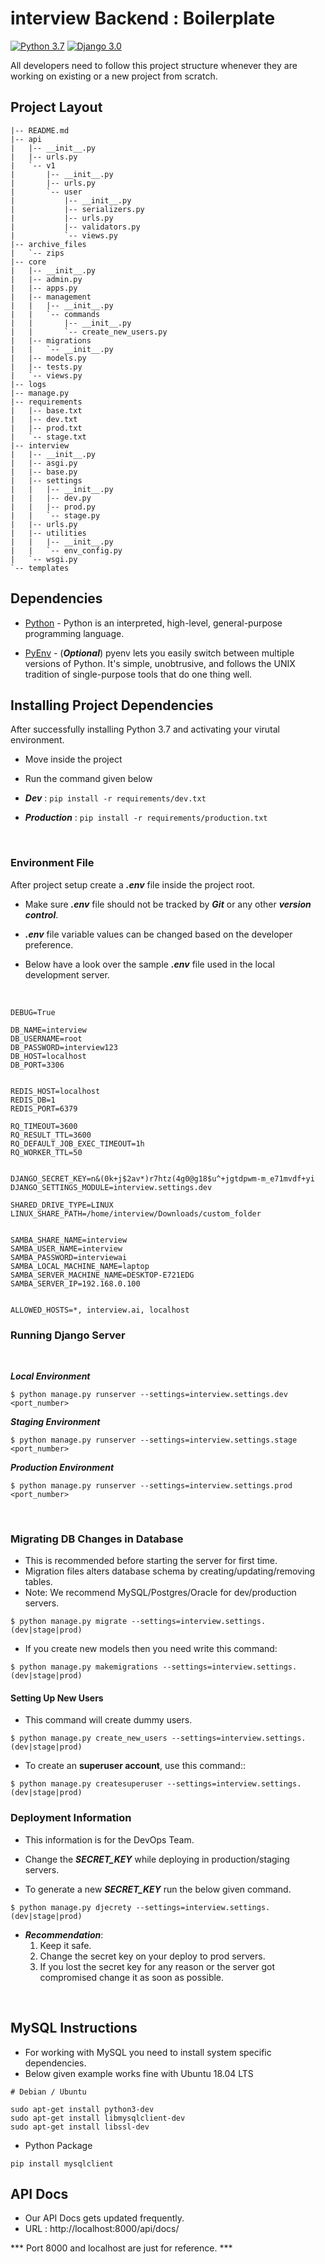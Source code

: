 interview Backend : Boilerplate 
=====

[![Python 3.7](https://img.shields.io/badge/python-3.7-blue.svg)](https://www.python.org/downloads/release/python-370/)
[![Django 3.0](https://img.shields.io/badge/django%20versions-3.0-blue.svg)](https://docs.djangoproject.com/en/3.0/releases/2.7/)

All developers need to follow this project structure whenever they are working on existing or a new project
from scratch. 


Project Layout
------------

```
|-- README.md
|-- api
|   |-- __init__.py
|   |-- urls.py
|   `-- v1
|       |-- __init__.py
|       |-- urls.py
|       `-- user
|           |-- __init__.py
|           |-- serializers.py
|           |-- urls.py
|           |-- validators.py
|           `-- views.py
|-- archive_files
|   `-- zips
|-- core
|   |-- __init__.py
|   |-- admin.py
|   |-- apps.py
|   |-- management
|   |   |-- __init__.py
|   |   `-- commands
|   |       |-- __init__.py
|   |       `-- create_new_users.py
|   |-- migrations
|   |   `-- __init__.py
|   |-- models.py
|   |-- tests.py
|   `-- views.py
|-- logs
|-- manage.py
|-- requirements
|   |-- base.txt
|   |-- dev.txt
|   |-- prod.txt
|   `-- stage.txt
|-- interview
|   |-- __init__.py
|   |-- asgi.py
|   |-- base.py
|   |-- settings
|   |   |-- __init__.py
|   |   |-- dev.py
|   |   |-- prod.py
|   |   `-- stage.py
|   |-- urls.py
|   |-- utilities
|   |   |-- __init__.py
|   |   `-- env_config.py
|   `-- wsgi.py
`-- templates

```

Dependencies
------------

* [Python] - Python is an interpreted, high-level, general-purpose programming language.
   
   [Python]: <https://www.python.org/>
   
   
* [PyEnv] - (***Optional***) pyenv lets you easily switch between multiple versions of Python. It's simple, unobtrusive, and follows the UNIX tradition of single-purpose tools that do one thing well.
   
   [PyEnv]: <https://github.com/pyenv/pyenv>
   

Installing Project Dependencies
--------------------------

After successfully installing Python 3.7 and activating your virutal environment.

- Move inside the project
- Run the command given below

-  ***Dev*** : ```pip install -r requirements/dev.txt```
- ***Production*** : ```pip install -r requirements/production.txt```
 
<br>

### Environment File

After project setup create a  ***.env*** file inside the project root. 
* Make sure ***.env*** file should not be tracked by ***Git*** or any other ***version control***.

* ***.env*** file variable values can be changed based on the developer preference.
* Below have a look over the sample ***.env*** file used in the local development server.

<br>

```
DEBUG=True

DB_NAME=interview
DB_USERNAME=root
DB_PASSWORD=interview123
DB_HOST=localhost
DB_PORT=3306


REDIS_HOST=localhost
REDIS_DB=1
REDIS_PORT=6379

RQ_TIMEOUT=3600
RQ_RESULT_TTL=3600
RQ_DEFAULT_JOB_EXEC_TIMEOUT=1h
RQ_WORKER_TTL=50


DJANGO_SECRET_KEY=n&(0k+j$2av*)r7htz(4g0@g18$u^+jgtdpwm-m_e71mvdf+yi
DJANGO_SETTINGS_MODULE=interview.settings.dev

SHARED_DRIVE_TYPE=LINUX
LINUX_SHARE_PATH=/home/interview/Downloads/custom_folder


SAMBA_SHARE_NAME=interview
SAMBA_USER_NAME=interview
SAMBA_PASSWORD=interviewai
SAMBA_LOCAL_MACHINE_NAME=laptop
SAMBA_SERVER_MACHINE_NAME=DESKTOP-E721EDG
SAMBA_SERVER_IP=192.168.0.100


ALLOWED_HOSTS=*, interview.ai, localhost
```


### Running Django Server
<br>

***Local Environment***
``` 
$ python manage.py runserver --settings=interview.settings.dev <port_number>
```

***Staging Environment***

``` 
$ python manage.py runserver --settings=interview.settings.stage <port_number>
```

***Production Environment***
``` 
$ python manage.py runserver --settings=interview.settings.prod <port_number>
```
<br>

### Migrating DB Changes in Database

* This is recommended before starting the server for first time.
* Migration files alters database schema by creating/updating/removing tables.
* Note: We recommend MySQL/Postgres/Oracle for dev/production servers.

``` 
$ python manage.py migrate --settings=interview.settings.(dev|stage|prod)
```



* If you create new models then you need write this command:

```
$ python manage.py makemigrations --settings=interview.settings.(dev|stage|prod)
```


#### Setting Up New Users

* This command will create dummy users.

```
$ python manage.py create_new_users --settings=interview.settings.(dev|stage|prod)
```

* To create an **superuser account**, use this command::

```
$ python manage.py createsuperuser --settings=interview.settings.(dev|stage|prod)
```

### Deployment Information

* This information is for the DevOps Team.

* Change the ***SECRET_KEY*** while deploying in production/staging servers.
* To generate a new ***SECRET_KEY*** run the below given command.

```
$ python manage.py djecrety --settings=interview.settings.(dev|stage|prod)
```

* ***Recommendation***:
	1. Keep it safe.
	2. Change the secret key on your deploy to prod servers.
	3. If you lost the secret key for any reason or
	   the server got compromised change it as soon as possible.
	   
<br>

MySQL Instructions
---------------------

- For working with MySQL you need to install system specific dependencies.
- Below given example works fine with Ubuntu 18.04 LTS
```
# Debian / Ubuntu

sudo apt-get install python3-dev
sudo apt-get install libmysqlclient-dev 
sudo apt-get install libssl-dev

```
- Python Package
```
pip install mysqlclient
```

API Docs
--------
 - Our API Docs gets updated frequently. 
 -  URL : http://localhost:8000/api/docs/
 
*** Port 8000 and localhost are just for reference. ***


